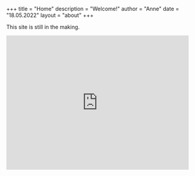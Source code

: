 +++
title = "Home"
description = "Welcome!"
author = "Anne"
date = "18.05.2022"
layout = "about"
+++


This site is still in the making. 

<iframe src="https://giphy.com/embed/FSiHRWT1O8neOv6zmK" width="480" height="354" frameBorder="0" class="giphy-embed" allowFullScreen></iframe><p><a href="https://giphy.com/gifs/FSiHRWT1O8neOv6zmK"></a></p>